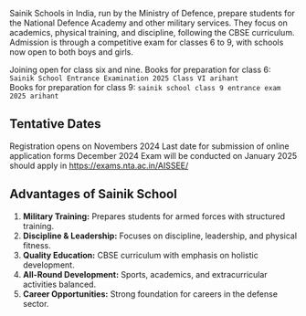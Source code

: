 Sainik Schools in India, run by the Ministry of Defence, prepare students for the National Defence Academy and other military services. They focus on academics, physical training, and discipline, following the CBSE curriculum. Admission is through a competitive exam for classes 6 to 9, with schools now open to both boys and girls.

Joining open for class six and nine.
Books for preparation for class 6: `Sainik School Entrance Examination 2025 Class VI arihant`  
Books for preparation for class 9: `sainik school class 9 entrance exam 2025 arihant`  
## Tentative Dates 
Registration opens on Novembers 2024
Last date for submission of online application forms December 2024 
Exam will be conducted on January 2025
should apply in https://exams.nta.ac.in/AISSEE/

## Advantages of Sainik School

1. **Military Training:** Prepares students for armed forces with structured training.
2. **Discipline & Leadership:** Focuses on discipline, leadership, and physical fitness.
3. **Quality Education:** CBSE curriculum with emphasis on holistic development.
4. **All-Round Development:** Sports, academics, and extracurricular activities balanced.
5. **Career Opportunities:** Strong foundation for careers in the defense sector.
